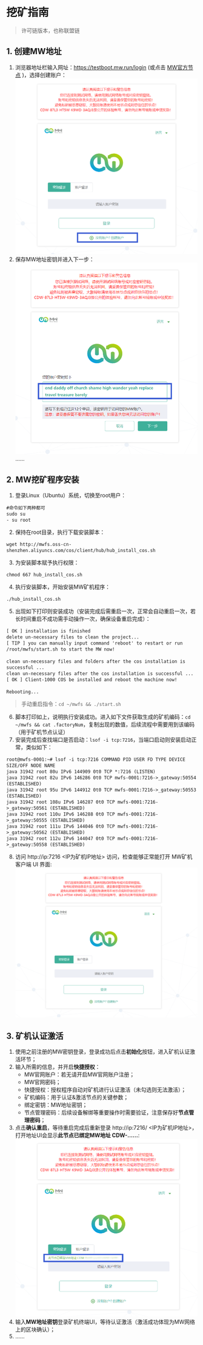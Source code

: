# 挖矿指南
> 许可链版本，也称联盟链

## 1. 创建MW地址
1. 浏览器地址栏输入网址：https://testboot.mw.run/login (或点击 [MW官方节点](https://testboot.mw.run/login) )，选择创建账户：
   ![](imgs/2021-04-09-20-59-50.png)
2. 保存MW地址密钥并进入下一步：
   ![](imgs/2021-04-09-21-00-22.png)
   ……

## 2. MW挖矿程序安装
1. 登录Linux（Ubuntu）系统，切换至root用户：
```
#命令如下两种都可 
sudo su 
- su root
```
2. 保持在root目录，执行下载安装脚本：
```dotnetcli
wget http://mwfs.oss-cn-shenzhen.aliyuncs.com/cos/client/hub/hub_install_cos.sh
```
3. 为安装脚本赋予执行权限：
```dotnetcli
chmod 667 hub_install_cos.sh
```
4. 执行安装脚本，开始安装MW矿机程序：
```dotnetcli
./hub_install_cos.sh
```
5. 出现如下打印则安装成功（安装完成后需重启一次，正常会自动重启一次，若长时间重启不成功需手动操作一次，确保设备重启完成）：
```dotnetcli
[ OK ] installation is finished 
delete un-necessary files to clean the project... 
[ TIP ] you can manually input command 'reboot' to restart or run /root/mwfs/start.sh to start the MW now! 

clean un-necessary files and folders after the cos installation is successful ... 
clean un-necessary files after the cos installation is successful ... 
[ OK ] Client-1000 COS be installed and reboot the machine now! 

Rebooting...

```
> 手动重启指令：`cd ~/mwfs && ./start.sh`

6. 脚本打印如上，说明执行安装成功。进入如下文件获取生成的矿机编码：`cd ~/mwfs && cat .factoryNum`，复制出现的数值，后续流程中需要用到该编码（用于矿机节点认证）
7. 安装完成后查找端口是否启动：`lsof -i tcp:7216`，当端口启动则安装启动正常，类似如下：
```dotnetcli
root@mwfs-0001:~# lsof -i tcp:7216 COMMAND PID USER FD TYPE DEVICE SIZE/OFF NODE NAME 
java 31942 root 80u IPv6 144909 0t0 TCP *:7216 (LISTEN) 
java 31942 root 82u IPv6 146286 0t0 TCP mwfs-0001:7216->_gateway:50554 (ESTABLISHED) 
java 31942 root 95u IPv6 144912 0t0 TCP mwfs-0001:7216->_gateway:50553 (ESTABLISHED) 
java 31942 root 108u IPv6 146287 0t0 TCP mwfs-0001:7216->_gateway:50561 (ESTABLISHED) 
java 31942 root 110u IPv6 146288 0t0 TCP mwfs-0001:7216->_gateway:50555 (ESTABLISHED) 
java 31942 root 111u IPv6 144046 0t0 TCP mwfs-0001:7216->_gateway:50562 (ESTABLISHED) 
java 31942 root 112u IPv6 144047 0t0 TCP mwfs-0001:7216->_gateway:50558 (ESTABLISHED)
```
8. 访问 http://ip:7216 <IP为矿机IP地址> 访问，检查能够正常能打开 MW矿机客户端 UI 界面:
   ![](imgs/2021-04-09-20-57-04.png)

## 3. 矿机认证激活
1. 使用之前注册的MW密钥登录，登录成功后点击**初始化**按钮，进入矿机认证激活环节；
2. 输入所需的信息，并开启**快捷授权**：
    - MW官网账户：若无请开启MW官网账户注册；
    - MW官网密码；
    - 快捷授权：授权程序自动对矿机进行认证激活（未勾选则无法激活）；
    - 矿机编码：用于认证&激活节点的关键参数；
    - 绑定密钥：MW地址密钥；
    - 节点管理密码：后续设备解绑等重要操作时需要验证，注意保存好**节点管理密码**；
3. 点击**确认重启**，等待重启完成后重新登录 http://ip:7216/ <IP为矿机IP地址>，打开地址UI会显示**此节点已绑定MW地址 CDW-……**:
![](imgs/img2.png)  
4. 输入**MW地址密钥**登录矿机终端UI，等待认证激活（激活成功体现为MW网络上的区块确认）；
5. ……